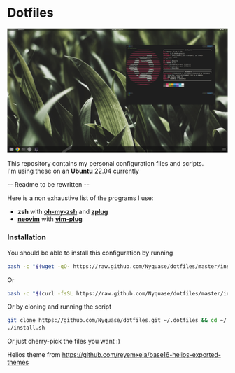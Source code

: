 # Dotfiles

<p align="center">
  <img src="desktop.png" alt="desktop">
</p>

This repository contains my personal configuration files and scripts.  
I'm using these on an **Ubuntu** 22.04 currently

-- Readme to be rewritten --

Here is a non exhaustive list of the programs I use:

- **zsh** with **[oh-my-zsh](https://ohmyz.sh/)** and **[zplug](https://github.com/zplug/zplug)**
- **[neovim](https://neovim.io/)** with **[vim-plug](https://github.com/junegunn/vim-plug)**

### Installation

You should be able to install this configuration by running

```sh
bash -c "$(wget -qO- https://raw.github.com/Nyquase/dotfiles/master/install.sh)"
```

Or

```sh
bash -c "$(curl -fsSL https://raw.github.com/Nyquase/dotfiles/master/install.sh)"
```

Or by cloning and running the script

```sh
git clone https://github.com/Nyquase/dotfiles.git ~/.dotfiles && cd ~/.dotfiles
./install.sh
```

Or just cherry-pick the files you want :)

Helios theme from https://github.com/reyemxela/base16-helios-exported-themes
